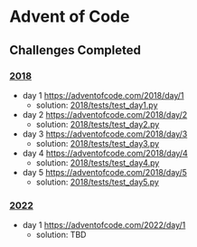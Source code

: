 # Advent of Code

## Challenges Completed

### [2018](https://adventofcode.com/2018/)
- day 1 https://adventofcode.com/2018/day/1
    - solution: [2018/tests/test_day1.py](2018/tests/test_day1.py)
- day 2 https://adventofcode.com/2018/day/2
    - solution: [2018/tests/test_day2.py](2018/tests/test_day2.py)
- day 3 https://adventofcode.com/2018/day/3
    - solution: [2018/tests/test_day3.py](2018/tests/test_day3.py)
- day 4 https://adventofcode.com/2018/day/4
    - solution: [2018/tests/test_day4.py](2018/tests/test_day4.py)
- day 5 https://adventofcode.com/2018/day/5
    - solution: [2018/tests/test_day5.py](2018/tests/test_day5.py)

### [2022](https://adventofcode.com/2022/)
- day 1 https://adventofcode.com/2022/day/1
    - solution: TBD